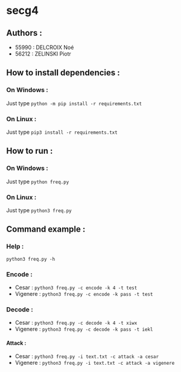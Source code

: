 # secg4
## Authors :
- 55990 : DELCROIX Noé
- 56212 : ZELINSKI Piotr
## How to install dependencies :
### On Windows :
Just type ```python -m pip install -r requirements.txt```
### On Linux :
Just type ```pip3 install -r requirements.txt```
## How to run :
### On Windows :
Just type ```python freq.py```
### On Linux :
Just type ```python3 freq.py```
## Command example :
### Help :
```python3 freq.py -h```
### Encode :
- Cesar :
```python3 freq.py -c encode -k 4 -t test```
- Vigenere :
```python3 freq.py -c encode -k pass -t test```
### Decode :
- Cesar :
```python3 freq.py -c decode -k 4 -t xiwx```
- Vigenere :
```python3 freq.py -c decode -k pass -t iekl```
#### Attack :
- Cesar :
```python3 freq.py -i text.txt -c attack -a cesar```
- Vigenere :
```python3 freq.py -i text.txt -c attack -a vigenere```